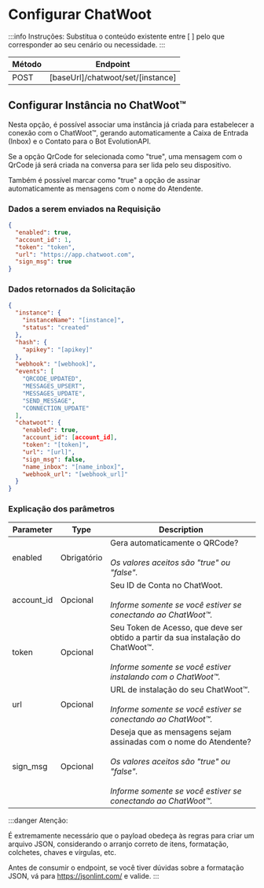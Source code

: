 # Configurar ChatWoot

:::info Instruções:
Substitua o conteúdo existente entre [  ] pelo que corresponder ao seu cenário ou necessidade.
:::

| Método | Endpoint                              |
| ------ | ------------------------------------- |
| POST   | [baseUrl]/chatwoot/set/[instance] |

## Configurar Instância no ChatWoot™

Nesta opção, é possível associar uma instância já criada para estabelecer a conexão com o ChatWoot™, gerando automaticamente a Caixa de Entrada (Inbox) e o Contato para o Bot EvolutionAPI.

Se a opção QrCode for selecionada como "true", uma mensagem com o QrCode já será criada na conversa para ser lida pelo seu dispositivo.

Também é possível marcar como "true" a opção de assinar automaticamente as mensagens com o nome do Atendente.

### Dados a serem enviados na Requisição


```json title=Payload
{
  "enabled": true,
  "account_id": 1,
  "token": "token",
  "url": "https://app.chatwoot.com",
  "sign_msg": true
}
```

### Dados retornados da Solicitação

```json title=Result
{
  "instance": {
    "instanceName": "[instance]",
    "status": "created"
  },
  "hash": {
    "apikey": "[apikey]"
  },
  "webhook": "[webhook]",
  "events": [
    "QRCODE_UPDATED",
    "MESSAGES_UPSERT",
    "MESSAGES_UPDATE",
    "SEND_MESSAGE",
    "CONNECTION_UPDATE"
  ],
  "chatwoot": {
    "enabled": true,
    "account_id": [account_id],
    "token": "[token]",
    "url": "[url]",
    "sign_msg": false,
    "name_inbox": "[name_inbox]",
    "webhook_url": "[webhook_url]"
  }
}
```

### Explicação dos parâmetros

<!-- prettier-ignore -->
Parameter | Type | Description
--- | --- | ---
enabled | Obrigatório | Gera automaticamente o QRCode? <br /><br /> _Os valores aceitos são "true" ou "false"._
account_id | Opcional | Seu ID de Conta no ChatWoot. <br /><br /> _Informe somente se você estiver se conectando ao ChatWoot™._
token | Opcional | Seu Token de Acesso, que deve ser obtido a partir da sua instalação do ChatWoot™. <br /><br /> _Informe somente se você estiver instalando com o ChatWoot™._
url | Opcional | URL de instalação do seu ChatWoot™. <br /><br /> _Informe somente se você estiver se conectando ao ChatWoot™._
sign_msg | Opcional | Deseja que as mensagens sejam assinadas com o nome do Atendente? <br /><br />_Os valores aceitos são "true" ou "false". <br /><br /> Informe somente se você estiver se conectando ao ChatWoot™._

:::danger Atenção:

É extremamente necessário que o payload obedeça às regras para criar um arquivo JSON, considerando o arranjo correto de itens, formatação, colchetes, chaves e vírgulas, etc.

Antes de consumir o endpoint, se você tiver dúvidas sobre a formatação JSON, vá para https://jsonlint.com/ e valide.
:::

